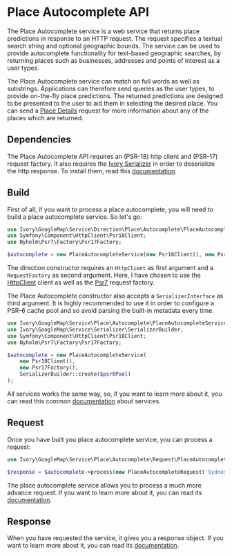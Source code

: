 # Place Autocomplete API

The Place Autocomplete service is a web service that returns place predictions in response to an HTTP request. The 
request specifies a textual search string and optional geographic bounds. The service can be used to provide 
autocomplete functionality for text-based geographic searches, by returning places such as businesses, addresses and 
points of interest as a user types.

The Place Autocomplete service can match on full words as well as substrings. Applications can therefore send queries 
as the user types, to provide on-the-fly place predictions. The returned predictions are designed to be presented to the 
user to aid them in selecting the desired place. You can send a [Place Details](/doc/service/place/detail/place_detail.md) 
request for more information about any of the places which are returned.

## Dependencies

The Place Autocomplete API requires an (PSR-18) http client and (PSR-17) request factory. It also requires the
[Ivory Serializer](https://github.com/egeloen/ivory-serializer) in order to deserialize the http response. To install
them, read this [documentation](/doc/installation.md).

## Build

First of all, if you want to process a place autocomplete, you will need to build a place autocomplete service. So 
let's go:

``` php
use Ivory\GoogleMap\Service\Direction\Place\Autocomplete\PlaceAutocompleteService;
use Symfony\Component\HttpClient\Psr18Client;
use Nyholm\Psr7\Factory\Psr17Factory;

$autocomplete = new PlaceAutocompleteService(new Psr18Client(), new Psr17Factory());
```

The direction constructor requires an `HttpClient` as first argument and a `RequestFactory` as second argument. Here,
I have chosen to use the [HttpClient](https://github.com/symfony/http-client) client as well as the
[Psr7](https://github.com/Nyholm/psr7) request factory.

The Place Autocomplete constructor also accepts a `SerializerInterface` as third argument. It is highly recommended to 
use it in order to configure a PSR-6 cache pool and so avoid parsing the built-in metadata every time.  

``` php
use Ivory\GoogleMap\Service\Place\Autocomplete\PlaceAutocompleteService;
use Ivory\GoogleMap\Service\Serializer\SerializerBuilder;
use Symfony\Component\HttpClient\Psr18Client;
use Nyholm\Psr7\Factory\Psr17Factory;

$autocomplete = new PlaceAutocompleteService(
    new Psr18Client(),
    new Psr17Factory(),
    SerializerBuilder::create($psr6Pool)
);
```

All services works the same way, so, if you want to learn more about it, you can read this common 
[documentation](/doc/service/service.md) about services.

## Request

Once you have built you place autocomplete service, you can process a request:

``` php
use Ivory\GoogleMap\Service\Place\Autocomplete\Request\PlaceAutocompleteRequest;

$response = $autocomplete->process(new PlaceAutocompleteRequest('Sydney'));
```

The place autocomplete service allows you to process a much more advance request. If you want to learn more about it, 
you can read its [documentation](/doc/service/place/autocomplete/place_autocomplete_request.md).

## Response

When you have requested the service, it gives you a response object. If you want to learn more about it, you can read 
its [documentation](/doc/service/place/autocomplete/place_autocomplete_response.md).

